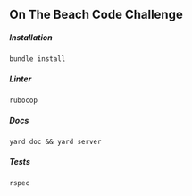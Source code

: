 ## On The Beach Code Challenge
##### Installation
```
bundle install
```
##### Linter
```
rubocop
```
##### Docs
```
yard doc && yard server
```
##### Tests
```
rspec
```

